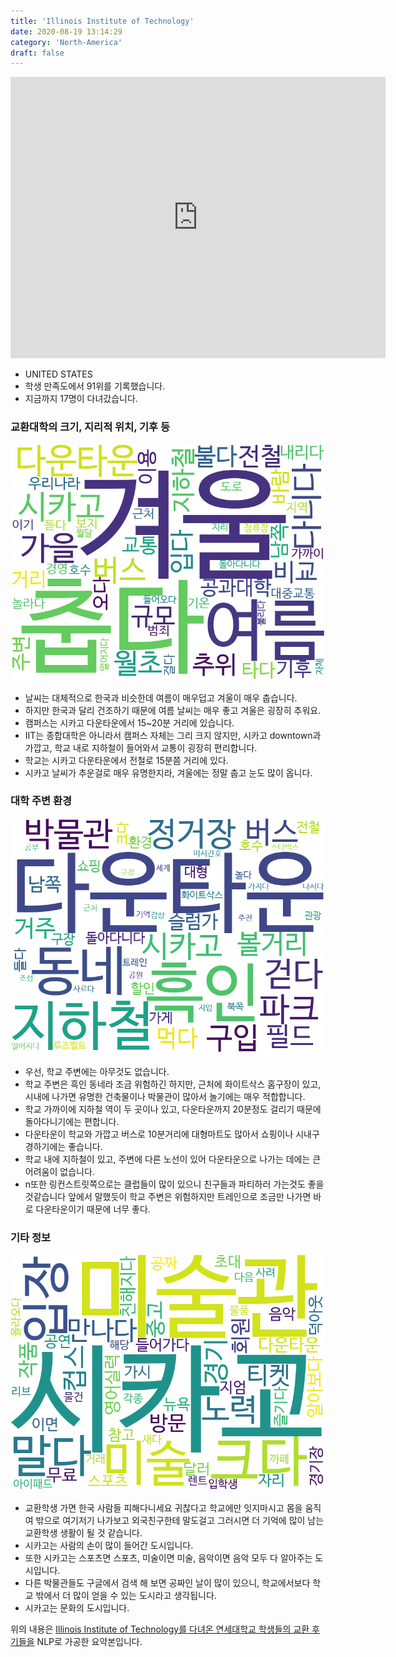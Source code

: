 ```yaml
---
title: 'Illinois Institute of Technology'
date: 2020-08-19 13:14:29
category: 'North-America'
draft: false
---
```


<iframe
width="600"
height="450"
frameborder="0" style="border:0"
src="https://www.google.com/maps/embed/v1/place?key=AIzaSyC9e1AME-pVmWC4hBpFdu5S4dKzyepa3HQ&q=Illinois+Institute+of+Technology&center=41.8348731,-87.6270059&zoom=14" allowfullscreen>
</iframe>


* UNITED STATES
* 학생 만족도에서 91위를 기록했습니다.
* 지금까지 17명이 다녀갔습니다. 

### 교환대학의 크기, 지리적 위치, 기후 등

![gen_info-WordCloud](../univ_wordclouds_okt/gen_info/US000083_gen_info_okt.png)

* 날씨는 대체적으로 한국과 비슷한데 여름이 매우덥고 겨울이 매우 춥습니다.
* 하지만 한국과 달리 건조하기 때문에 여름 날씨는 매우 좋고 겨울은 굉장히 추워요.
* 캠퍼스는 시카고 다운타운에서 15~20분 거리에 있습니다.
* IIT는 종합대학은 아니라서 캠퍼스 자체는 그리 크지 않지만, 시카고 downtown과 가깝고, 학교 내로 지하철이 들어와서 교통이 굉장히 편리합니다.
* 학교는 시카고 다운타운에서 전철로 15분쯤 거리에 있다.
* 시카고 날씨가 추운걸로 매우 유명한지라, 겨울에는 정말 춥고 눈도 많이 옵니다.


### 대학 주변 환경

![env_info-WordCloud](../univ_wordclouds_okt/env_info/US000083_env_info_okt.png)

* 우선, 학교 주변에는 아무것도 없습니다.
* 학교 주변은 흑인 동네라 조금 위험하긴 하지만, 근처에 화이트삭스 홈구장이 있고, 시내에 나가면 유명한 건축물이나 박물관이 많아서 놀기에는 매우 적합합니다.
* 학교 가까이에 지하철 역이 두 곳이나 있고, 다운타운까지 20분정도 걸리기 때문에 돌아다니기에는 편합니다.
* 다운타운이 학교와 가깝고 버스로 10분거리에 대형마트도 많아서 쇼핑이나 시내구경하기에는 좋습니다.
* 학교 내에 지하철이 있고, 주변에 다른 노선이 있어 다운타운으로 나가는 데에는 큰 어려움이 없습니다.
* n또한 링컨스트릿쪽으로는 클럽들이 많이 있으니 친구들과 파티하러 가는것도 좋을것같습니다 앞에서 말했듯이 학교 주변은 위험하지만 트레인으로 조금만 나가면 바로 다운타운이기 때문에 너무 좋다.


### 기타 정보

![etc_info-WordCloud](../univ_wordclouds_okt/etc_info/US000083_etc_info_okt.png)

* 교환학생 가면 한국 사람들 피해다니세요 귀찮다고 학교에만 잇지마시고 몸을 움직여 밖으로 여기저기 나가보고 외국친구한테 말도걸고 그러시면 더 기억에 많이 남는 교환학생 생활이 될 것 같습니다.
* 시카고는 사람의 손이 많이 들어간 도시입니다.
* 또한 시카고는 스포츠면 스포츠, 미술이면 미술, 음악이면 음악 모두 다 알아주는 도시입니다.
* 다른 박물관들도 구글에서 검색 해 보면 공짜인 날이 많이 있으니, 학교에서보다 학교 밖에서 더 많이 얻을 수 있는 도시라고 생각됩니다.
* 시카고는 문화의 도시입니다.


위의 내용은 [Illinois Institute of Technology를 다녀온 연세대학교 학생들의 교환 후기들을](http://oia.yonsei.ac.kr/partner/expReport.asp?ucode=US000083&bgbn=A) NLP로 가공한 요약본입니다. 
